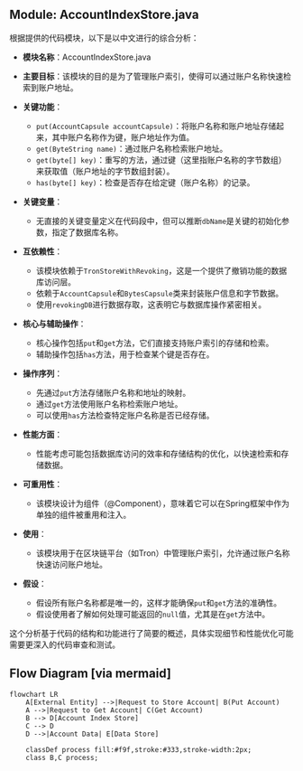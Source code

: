 ## Module: AccountIndexStore.java
根据提供的代码模块，以下是以中文进行的综合分析：

- **模块名称**：AccountIndexStore.java

- **主要目标**：该模块的目的是为了管理账户索引，使得可以通过账户名称快速检索到账户地址。

- **关键功能**：
  - `put(AccountCapsule accountCapsule)`：将账户名称和账户地址存储起来，其中账户名称作为键，账户地址作为值。
  - `get(ByteString name)`：通过账户名称检索账户地址。
  - `get(byte[] key)`：重写的方法，通过键（这里指账户名称的字节数组）来获取值（账户地址的字节数组封装）。
  - `has(byte[] key)`：检查是否存在给定键（账户名称）的记录。

- **关键变量**：
  - 无直接的关键变量定义在代码段中，但可以推断`dbName`是关键的初始化参数，指定了数据库名称。

- **互依赖性**：
  - 该模块依赖于`TronStoreWithRevoking`，这是一个提供了撤销功能的数据库访问层。
  - 依赖于`AccountCapsule`和`BytesCapsule`类来封装账户信息和字节数据。
  - 使用`revokingDB`进行数据存取，这表明它与数据库操作紧密相关。

- **核心与辅助操作**：
  - 核心操作包括`put`和`get`方法，它们直接支持账户索引的存储和检索。
  - 辅助操作包括`has`方法，用于检查某个键是否存在。

- **操作序列**：
  - 先通过`put`方法存储账户名称和地址的映射。
  - 通过`get`方法使用账户名称检索账户地址。
  - 可以使用`has`方法检查特定账户名称是否已经存储。

- **性能方面**：
  - 性能考虑可能包括数据库访问的效率和存储结构的优化，以快速检索和存储数据。

- **可重用性**：
  - 该模块设计为组件（@Component），意味着它可以在Spring框架中作为单独的组件被重用和注入。

- **使用**：
  - 该模块用于在区块链平台（如Tron）中管理账户索引，允许通过账户名称快速访问账户地址。

- **假设**：
  - 假设所有账户名称都是唯一的，这样才能确保`put`和`get`方法的准确性。
  - 假设使用者了解如何处理可能返回的`null`值，尤其是在`get`方法中。

这个分析基于代码的结构和功能进行了简要的概述，具体实现细节和性能优化可能需要更深入的代码审查和测试。
## Flow Diagram [via mermaid]
```mermaid
flowchart LR
    A[External Entity] -->|Request to Store Account| B(Put Account)
    A -->|Request to Get Account| C(Get Account)
    B --> D[Account Index Store]
    C --> D
    D -->|Account Data| E[Data Store]

    classDef process fill:#f9f,stroke:#333,stroke-width:2px;
    class B,C process;
```
